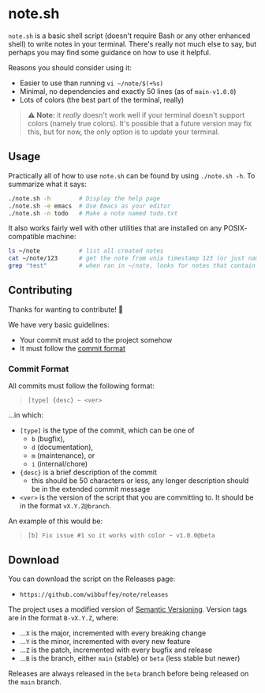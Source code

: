 # note.sh

`note.sh` is a basic shell script (doesn't require Bash or any other enhanced
shell) to write notes in your terminal. There's really not much else to say, but
perhaps you may find some guidance on how to use it helpful.

Reasons you should consider using it:
  - Easier to use than running `vi ~/note/$(+%s)`
  - Minimal, no dependencies and exactly 50 lines (as of `main-v1.0.0`)
  - Lots of colors (the best part of the terminal, really)

> **⚠️ Note:** it _really_ doesn't work well if your terminal doesn't support
> colors (namely true colors). It's possible that a future version may fix this,
> but for now, the only option is to update your terminal.

## Usage

Practically all of how to use `note.sh` can be found by using `./note.sh -h`. To
summarize what it says:

```sh
./note.sh -h        # Display the help page
./note.sh -e emacs  # Use Emacs as your editor
./note.sh -n todo   # Make a note named todo.txt
```

It also works fairly well with other utilities that are installed on any POSIX-
compatible machine:

```sh
ls ~/note           # list all created notes
cat ~/note/123      # get the note from unix timestamp 123 (or just named 123)
grep "test"         # when ran in ~/note, looks for notes that contain "test"
```

## Contributing

Thanks for wanting to contribute! 🎉

We have very basic guidelines:

- Your commit must add to the project somehow
- It must follow the [commit format](#commit-format)

### Commit Format

All commits must follow the following format:

> `[type] {desc} ~ <ver>`

...in which:

- `[type]` is the type of the commit, which can be one of
  - `b` (bugfix),
  - `d` (documentation),
  - `m` (maintenance), or
  - `i` (internal/chore)
- `{desc}` is a brief description of the commit
  - this should be 50 characters or less, any longer description should be in
    the extended commit message
- `<ver>` is the version of the script that you are committing to. It should be
  in the format `vX.Y.Z@branch`.

An example of this would be:

> `[b] Fix issue #1 so it works with color ~ v1.0.0@beta`

## Download

You can download the script on the Releases page:

- `https://github.com/wibbuffey/note/releases`

The project uses a modified version of [Semantic
Versioning](https://semver.org). Version tags are in the format `B-vX.Y.Z`,
where:

- ...`X` is the major, incremented with every breaking change
- ...`Y` is the minor, incremented with every new feature
- ...`Z` is the patch, incremented with every bugfix and release
- ...`B` is the branch, either `main` (stable) or `beta` (less stable but newer)

Releases are always released in the `beta` branch before being released on the
`main` branch.
